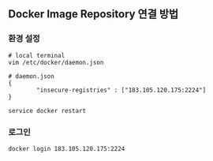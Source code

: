 ## Docker Image Repository 연결 방법

### 환경 설정

```
# local terminal
vim /etc/docker/daemon.json
```

```
# daemon.json
{
        "insecure-registries" : ["183.105.120.175:2224"]
} 
```

```
service docker restart
```

### 로그인
```
docker login 183.105.120.175:2224
```